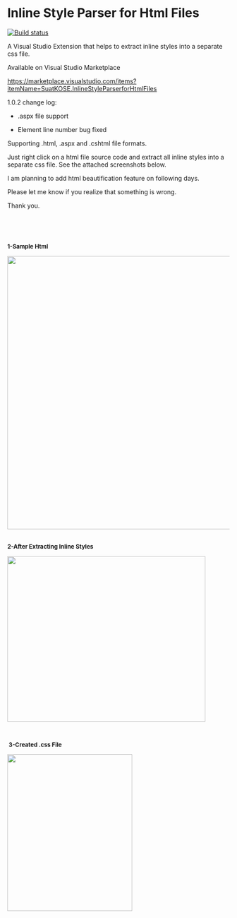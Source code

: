 # Inline Style Parser for Html Files 

[![Build status](https://ci.appveyor.com/api/projects/status/yuel8urv1okjs91i?svg=true)](https://ci.appveyor.com/project/suadev/inlinecssparser)

<p><span>A Visual Studio Extension that helps to extract inline styles into a separate css file.&nbsp;</span></p>

Available on Visual Studio Marketplace 

https://marketplace.visualstudio.com/items?itemName=SuatKOSE.InlineStyleParserforHtmlFiles

1.0.2 change log:

- .aspx file support

- Element line number bug fixed


Supporting .html, .aspx and .cshtml file formats.

Just right click on a html file source code and extract all inline styles into a separate css file. See the attached screenshots below.

I am planning to add html beautification feature on following days.

Please let me know if you realize that something is wrong.

Thank you.
<p>&nbsp;</p>
<p>&nbsp;</p>
<p><span style="font-size:small"><strong><span style="background-color:#ffffff">1-Sample Html</span></strong></span></p>
<p><span style="font-size:small"><strong><span style="background-color:#ffffff">
</span></strong></span></p>
<p><img id="238640" src="https://raw.githubusercontent.com/suadev/InlineCssParser/master/InlineCssParser/screenshots/1.jpg" alt="" width="614" height="619">&nbsp;</p>
<p><span style="font-size:small"><strong>2-After Extracting Inline Styles</strong></span></p>
<p><span style="font-size:small"><strong><img id="238631" src="https://raw.githubusercontent.com/suadev/InlineCssParser/master/InlineCssParser/screenshots/2.jpg" alt="" width="449" height="375"></strong></span></p>
<p><span style="font-size:small"><strong><br>
</strong></span></p>
<p><span style="font-size:small"><strong>&nbsp;</strong></span><strong><span style="font-size:small"><strong>3-Created .css File</strong></span></strong></p>
<p><strong><span style="font-size:small"><strong><img id="238632" src="https://raw.githubusercontent.com/suadev/InlineCssParser/master/InlineCssParser/screenshots/3.jpg" alt="" width="283" height="355"><br>
</strong></span></strong></p>

